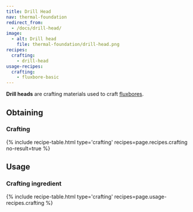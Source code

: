 ```yaml
---
title: Drill Head
nav: thermal-foundation
redirect_from:
  - /docs/drill-head/
image:
  - alt: Drill head
    file: thermal-foundation/drill-head.png
recipes:
  crafting:
    - drill-head
usage-recipes:
  crafting:
    - fluxbore-basic
---
```


**Drill heads** are crafting materials used to craft
[fluxbores](/docs/thermal-innovation/fluxbore/).


Obtaining
---------

### Crafting
{% include recipe-table.html type='crafting' recipes=page.recipes.crafting no-result=true %}


Usage
-----

### Crafting ingredient
{% include recipe-table.html type='crafting' recipes=page.usage-recipes.crafting %}
